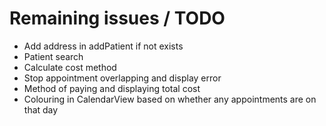 # Remaining issues / TODO
- Add address in addPatient if not exists
- Patient search
- Calculate cost method
- Stop appointment overlapping and display error
- Method of paying and displaying total cost
- Colouring in CalendarView based on whether any appointments are on that day
